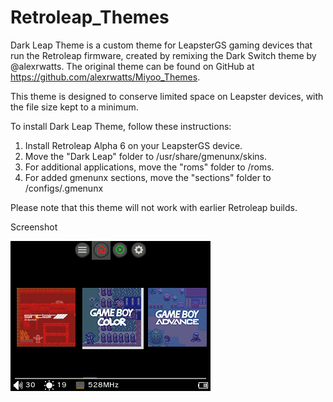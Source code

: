 # Retroleap_Themes

Dark Leap Theme is a custom theme for LeapsterGS gaming devices that run the Retroleap firmware, created by remixing the Dark Switch theme by @alexrwatts. The original theme can be found on GitHub at https://github.com/alexrwatts/Miyoo_Themes.

This theme is designed to conserve limited space on Leapster devices, with the file size kept to a minimum.

To install Dark Leap Theme, follow these instructions:

1. Install Retroleap Alpha 6 on your LeapsterGS device.
2. Move the "Dark Leap" folder to /usr/share/gmenunx/skins.
3. For additional applications, move the "roms" folder to /roms.
4. For added gmenunx sections, move the "sections" folder to /configs/.gmenunx

Please note that this theme will not work with earlier Retroleap builds.

Screenshot

![Dark Leap](https://github.com/Th3KillinJok3/Retroleap_Themes/blob/main/screenshot.png?raw=true)
